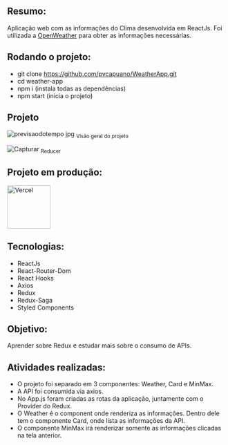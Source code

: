 ## Resumo: 

Aplicação web com as informações do Clima desenvolvida em ReactJs. Foi utilizada a <a href="https://openweathermap.org/api">OpenWeather</a> para obter as informações necessárias. 

## Rodando o projeto:

* git clone https://github.com/pvcapuano/WeatherApp.git
* cd weather-app
* npm i (instala todas as dependências)
* npm start (inicia o projeto)

## Projeto

![previsaodotempo jpg](https://user-images.githubusercontent.com/10540844/184405952-431124f1-280c-4aee-926b-8f85ef5c388c.PNG)
<sub>Visão geral do projeto</sub>

![Capturar](https://user-images.githubusercontent.com/10540844/184406264-02b4874e-309a-4300-b56a-c94ffacb5445.JPG)
<sub>Reducer</sub>

## Projeto em produção:

<p>
 <a href="weather-app-pvcapuano.vercel.app" target="_blank"> 
  <img src="https://ml.globenewswire.com/Resource/Download/3a54c241-a668-4c94-9747-3d3da9da3bf2?size=2" alt="Vercel" width="100"/> 
 </a>
</p>

## Tecnologias:

* ReactJs
* React-Router-Dom
* React Hooks
* Axios
* Redux
* Redux-Saga
* Styled Components

## Objetivo:

Aprender sobre Redux e estudar mais sobre o consumo de APIs.

## Atividades realizadas:

* O projeto foi separado em 3 componentes: Weather, Card e MinMax. 
* A API foi consumida via axios. 
* No App.js foram criadas as rotas da aplicação, juntamente com o Provider do Redux. 
* O Weather é o component onde renderiza as informações. Dentro dele tem o componente Card, onde lista as informações da API.
* O componente MinMax irá renderizar somente as informações clicadas na tela anterior.  

